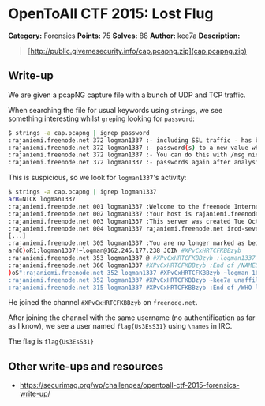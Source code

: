 # OpenToAll CTF 2015: Lost Flug

**Category:** Forensics
**Points:** 75
**Solves:** 88
**Author:** kee7a
**Description:** 

> [http://public.givemesecurity.info/cap.pcapng.zip](cap.pcapng.zip)

## Write-up

We are given a pcapNG capture file with a bunch of UDP and TCP traffic.

When searching the file for usual keywords using `strings`, we see something interesting whilst `grep`ing looking for `password`:

```bash
$ strings -a cap.pcapng | igrep password
:rajaniemi.freenode.net 372 logman1337 :- including SSL traffic - has been sniffed and passwords
:rajaniemi.freenode.net 372 logman1337 :- password(s) to a new value which is not shared with any
:rajaniemi.freenode.net 372 logman1337 :- You can do this with /msg nickserv set password newpasshere
:rajaniemi.freenode.net 372 logman1337 :- passwords again after analysis has completed.
```

This is suspicious, so we look for `logman1337`'s activity:

```bash
$ strings -a cap.pcapng | igrep logman1337
arB=NICK logman1337
:rajaniemi.freenode.net 001 logman1337 :Welcome to the freenode Internet Relay Chat Network logman1337
:rajaniemi.freenode.net 002 logman1337 :Your host is rajaniemi.freenode.net[195.148.124.79/6665], running version ircd-seven-1.1.3
:rajaniemi.freenode.net 003 logman1337 :This server was created Tue Oct 21 2014 at 11:19:23 UTC
:rajaniemi.freenode.net 004 logman1337 rajaniemi.freenode.net ircd-seven-1.1.3 DOQRSZaghilopswz CFILMPQSbcefgijklmnopqrstvz bkloveqjfI
[...]
:rajaniemi.freenode.net 305 logman1337 :You are no longer marked as being away
ardC)oR1:logman1337!~logman@162.245.177.238 JOIN #XPvCxHRTCFKBBzyb
:rajaniemi.freenode.net 353 logman1337 @ #XPvCxHRTCFKBBzyb :logman1337 @kee7a
:rajaniemi.freenode.net 366 logman1337 #XPvCxHRTCFKBBzyb :End of /NAMES list.
)oS":rajaniemi.freenode.net 352 logman1337 #XPvCxHRTCFKBBzyb ~logman 162.245.177.238 rajaniemi.freenode.net logman1337 H :0 logman
:rajaniemi.freenode.net 352 logman1337 #XPvCxHRTCFKBBzyb ~kee7a unaffiliated/kee7a kornbluth.freenode.net kee7a H@ :0 kee7a
:rajaniemi.freenode.net 315 logman1337 #XPvCxHRTCFKBBzyb :End of /WHO list.
```

He joined the channel `#XPvCxHRTCFKBBzyb` on `freenode.net`.

After joining the channel with the same username (no authentification as far as I know), we see a user named `flag{Us3EsS31}` using `\names` in IRC.

The flag is `flag{Us3EsS31}`

## Other write-ups and resources

* <https://securimag.org/wp/challenges/opentoall-ctf-2015-forensics-write-up/>